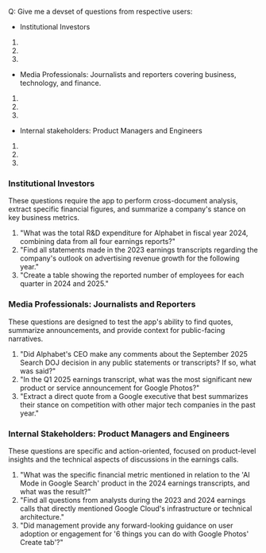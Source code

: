 Q: Give me a devset of questions from respective users:
* Institutional Investors
1.
2.
3.

* Media Professionals: Journalists and reporters covering business, technology, and finance.
1.
2.
3.

* Internal stakeholders: Product Managers and Engineers
1.
2.
3.

### **Institutional Investors**
These questions require the app to perform cross-document analysis, extract specific financial figures, and summarize a company's stance on key business metrics.

1.  "What was the total R&D expenditure for Alphabet in fiscal year 2024, combining data from all four earnings reports?"
2.  "Find all statements made in the 2023 earnings transcripts regarding the company's outlook on advertising revenue growth for the following year."
3.  "Create a table showing the reported number of employees for each quarter in 2024 and 2025."

### **Media Professionals: Journalists and Reporters**
These questions are designed to test the app's ability to find quotes, summarize announcements, and provide context for public-facing narratives.

1.  "Did Alphabet's CEO make any comments about the September 2025 Search DOJ decision in any public statements or transcripts? If so, what was said?"
2.  "In the Q1 2025 earnings transcript, what was the most significant new product or service announcement for Google Photos?"
3.  "Extract a direct quote from a Google executive that best summarizes their stance on competition with other major tech companies in the past year."

### **Internal Stakeholders: Product Managers and Engineers**
These questions are specific and action-oriented, focused on product-level insights and the technical aspects of discussions in the earnings calls.

1.  "What was the specific financial metric mentioned in relation to the 'AI Mode in Google Search' product in the 2024 earnings transcripts, and what was the result?"
2.  "Find all questions from analysts during the 2023 and 2024 earnings calls that directly mentioned Google Cloud's infrastructure or technical architecture."
3.  "Did management provide any forward-looking guidance on user adoption or engagement for '6 things you can do with Google Photos' Create tab'?"

